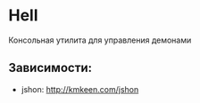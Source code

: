 # Hell  

Консольная утилита для управления демонами  

## Зависимости:  
* jshon: http://kmkeen.com/jshon  
